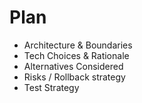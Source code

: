 # Plan
- Architecture & Boundaries
- Tech Choices & Rationale
- Alternatives Considered
- Risks / Rollback strategy
- Test Strategy

